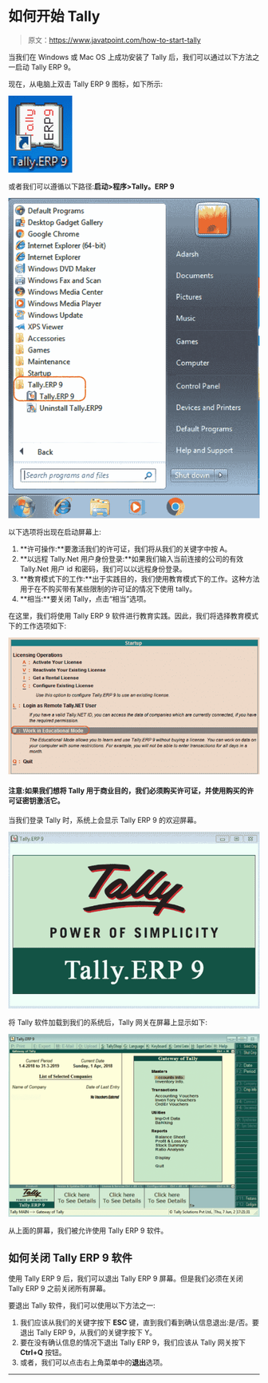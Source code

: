 # 如何开始 Tally

> 原文：<https://www.javatpoint.com/how-to-start-tally>

当我们在 Windows 或 Mac OS 上成功安装了 Tally 后，我们可以通过以下方法之一启动 Tally ERP 9。

现在，从电脑上双击 Tally ERP 9 图标，如下所示:

![How to start Tally](img/3cba2ae4370c670ecce97f7405dc1ac2.png)

或者我们可以遵循以下路径:**启动>程序>Tally。ERP 9**

![How to start Tally](img/1e88a79a19df53ccb1a42cc8eb7b8cf9.png)

以下选项将出现在启动屏幕上:

1.  **许可操作:**要激活我们的许可证，我们将从我们的关键字中按 A。
2.  **以远程 Tally.Net 用户身份登录:**如果我们输入当前连接的公司的有效 Tally.Net 用户 id 和密码，我们可以以远程身份登录。
3.  **教育模式下的工作:**出于实践目的，我们使用教育模式下的工作。这种方法用于在不购买带有某些限制的许可证的情况下使用 tally。
4.  **相当:**要关闭 Tally，点击“相当”选项。

在这里，我们将使用 Tally ERP 9 软件进行教育实践。因此，我们将选择教育模式下的工作选项如下:

![How to start Tally](img/49e4cbef028914ff125d7bb24c4dfdac.png)

#### 注意:如果我们想将 Tally 用于商业目的，我们必须购买许可证，并使用购买的许可证密钥激活它。

当我们登录 Tally 时，系统上会显示 Tally ERP 9 的欢迎屏幕。

![How to start Tally](img/bb9f52ba559ab2337678f48c0fd8fbe8.png)

将 Tally 软件加载到我们的系统后，Tally 网关在屏幕上显示如下:

![How to start Tally](img/1e340aa6535cc7de1e7a57179865b715.png)

从上面的屏幕，我们被允许使用 Tally ERP 9 软件。

## 如何关闭 Tally ERP 9 软件

使用 Tally ERP 9 后，我们可以退出 Tally ERP 9 屏幕。但是我们必须在关闭 Tally ERP 9 之前关闭所有屏幕。

要退出 Tally 软件，我们可以使用以下方法之一:

1.  我们应该从我们的关键字按下 **ESC** 键，直到我们看到确认信息退出:是/否。要退出 Tally ERP 9，从我们的关键字按下 Y。
2.  要在没有确认信息的情况下退出 Tally ERP 9，我们应该从 Tally 网关按下 **Ctrl+Q** 按钮。
3.  或者，我们可以点击右上角菜单中的**退出**选项。

* * *